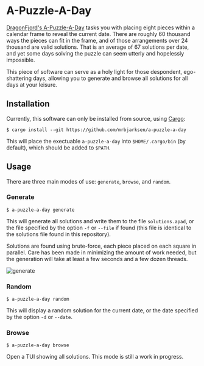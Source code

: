 # A-Puzzle-A-Day

[DragonFjord's A-Puzzle-A-Day](https://www.dragonfjord.com/product/a-puzzle-a-day/)
tasks you with placing eight pieces within a calendar frame
to reveal the current date. There are roughly 60 thousand ways
the pieces can fit in the frame, and of those arrangements
over 24 thousand are valid solutions.
That is an average of 67 solutions per date, and yet some days
solving the puzzle can seem utterly and hopelessly impossible.

This piece of software can serve as a holy light for those
despondent, ego-shattering days, allowing you to generate
and browse all solutions for all days at your leisure.

## Installation

Currently, this software can only be installed from source, using [Cargo](https://doc.rust-lang.org/stable/cargo/):
```
$ cargo install --git https://github.com/mrbjarksen/a-puzzle-a-day
```
This will place the exectuable `a-puzzle-a-day` into `$HOME/.cargo/bin`
(by default), which should be added to `$PATH`.

## Usage

There are three main modes of use: `generate`, `browse`, and `random`.

### Generate
```
$ a-puzzle-a-day generate
```
This will generate all solutions and write them to the file `solutions.apad`,
or the file specified by the option `-f` or `--file` if found
(this file is identical to the solutions file found in this repository).

Solutions are found using brute-force, each piece placed on each square in parallel.
Care has been made in minimizing the amount of work needed, but the generation will
take at least a few seconds and a few dozen threads.

![generate](https://github.com/mrbjarksen/a-puzzle-a-day/assets/62466569/32bc3232-d3cb-4507-a3f8-ef840d34f382)

### Random
```
$ a-puzzle-a-day random
```
This will display a random solution for the current date, or the date specified by
the option `-d` or `--date`.

### Browse
```
$ a-puzzle-a-day browse
```
Open a TUI showing all solutions. This mode is still a work in progress.
